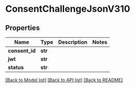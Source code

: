 # ConsentChallengeJsonV310

## Properties
Name | Type | Description | Notes
------------ | ------------- | ------------- | -------------
**consent_id** | **str** |  | 
**jwt** | **str** |  | 
**status** | **str** |  | 

[[Back to Model list]](../README.md#documentation-for-models) [[Back to API list]](../README.md#documentation-for-api-endpoints) [[Back to README]](../README.md)


